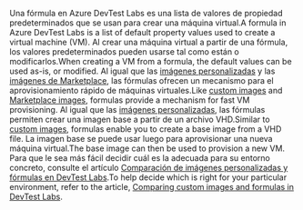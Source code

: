 <span data-ttu-id="e2b36-101">Una fórmula en Azure DevTest Labs es una lista de valores de propiedad predeterminados que se usan para crear una máquina virtual.</span><span class="sxs-lookup"><span data-stu-id="e2b36-101">A formula in Azure DevTest Labs is a list of default property values used to create a virtual machine (VM).</span></span> <span data-ttu-id="e2b36-102">Al crear una máquina virtual a partir de una fórmula, los valores predeterminados pueden usarse tal como están o modificarlos.</span><span class="sxs-lookup"><span data-stu-id="e2b36-102">When creating a VM from a formula, the default values can be used as-is, or modified.</span></span> <span data-ttu-id="e2b36-103">Al igual que las [imágenes personalizadas](../articles/devtest-lab/devtest-lab-create-template.md) y las [imágenes de Marketplace](../articles/devtest-lab/devtest-lab-configure-marketplace-images.md), las fórmulas ofrecen un mecanismo para el aprovisionamiento rápido de máquinas virtuales.</span><span class="sxs-lookup"><span data-stu-id="e2b36-103">Like [custom images](../articles/devtest-lab/devtest-lab-create-template.md) and [Marketplace images](../articles/devtest-lab/devtest-lab-configure-marketplace-images.md), formulas provide a mechanism for fast VM provisioning.</span></span> <span data-ttu-id="e2b36-104">Al igual que las [imágenes personalizadas](../articles/devtest-lab/devtest-lab-create-template.md), las fórmulas permiten crear una imagen base a partir de un archivo VHD.</span><span class="sxs-lookup"><span data-stu-id="e2b36-104">Similar to [custom images](../articles/devtest-lab/devtest-lab-create-template.md), formulas enable you to create a base image from a VHD file.</span></span> <span data-ttu-id="e2b36-105">La imagen base se puede usar luego para aprovisionar una nueva máquina virtual.</span><span class="sxs-lookup"><span data-stu-id="e2b36-105">The base image can then be used to provision a new VM.</span></span> <span data-ttu-id="e2b36-106">Para que le sea más fácil decidir cuál es la adecuada para su entorno concreto, consulte el artículo [Comparación de imágenes personalizadas y fórmulas en DevTest Labs](../articles/devtest-lab/devtest-lab-comparing-vm-base-image-types.md).</span><span class="sxs-lookup"><span data-stu-id="e2b36-106">To help decide which is right for your particular environment, refer to the article, [Comparing custom images and formulas in DevTest Labs](../articles/devtest-lab/devtest-lab-comparing-vm-base-image-types.md).</span></span>
